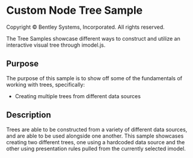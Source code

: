 # Custom Node Tree Sample

Copyright © Bentley Systems, Incorporated. All rights reserved.

The Tree Samples showcase different ways to construct and utilize an interactive visual tree through imodel.js.

## Purpose

The purpose of this sample is to show off some of the fundamentals of working with trees, specifically:

* Creating multiple trees from different data sources

## Description

Trees are able to be constructed from a variety of different data sources, and are able to be used alongside one another. This sample showcases creating two different trees, one using a hardcoded data source and the other using presentation rules pulled from the currently selected imodel.
